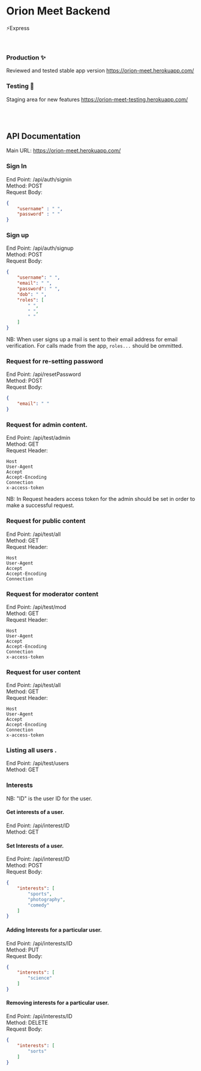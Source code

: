 # Orion Meet Backend

⚡Express

<br>

### Production ✨

Reviewed and tested stable app version
https://orion-meet.herokuapp.com/

### Testing 💫

Staging area for new features
https://orion-meet-testing.herokuapp.com/

<br><br>

## API Documentation

Main URL: https://orion-meet.herokuapp.com/

### Sign In

End Point: /api/auth/signin <br>
Method: POST <br>
Request Body:<br>

```json 
{
    "username" : " ",
    "password" : " "
}
```

### Sign up

End Point: /api/auth/signup <br>
Method: POST <br>
Request Body: <br>

```json
{
    "username": " ",
    "email": " ",
    "password": " ",
    "dob": " ",
    "roles": [
        " ",
        " ",
        " "
    ]
}
```

NB: When user signs up a mail is sent to their email address for email verification. For calls made from the
app, ```roles...``` should be ommitted.

### Request for re-setting password

End Point: /api/resetPassword <br>
Method: POST <br>
Request Body:

```json
{
    "email": " "
}
```

### Request for admin content.

End Point: /api/test/admin <br>
Method: GET <br>
Request Header:

```
Host
User-Agent
Accept
Accept-Encoding
Connection
x-access-token
```

NB: In Request headers access token for the admin should be set in order to make a successful request.

### Request for public content

End Point: /api/test/all <br>
Method: GET <br>
Request Header:

```
Host
User-Agent
Accept
Accept-Encoding
Connection
```

### Request for moderator content

End Point: /api/test/mod <br>
Method: GET <br>
Request Header:

```
Host
User-Agent
Accept
Accept-Encoding
Connection
x-access-token
```

### Request for user content

End Point: /api/test/all <br>
Method: GET <br>
Request Header:

```
Host
User-Agent
Accept
Accept-Encoding
Connection
x-access-token
```

### Listing all users .

End Point: /api/test/users <br>
Method: GET <br>

### Interests

NB: "ID" is the user ID for the user.

#### Get interests of a user.

End Point: /api/interest/ID <br>
Method: GET <br>

#### Set Interests of a user.

End Point: /api/interest/ID <br>
Method: POST <br>
Request Body:

```json
{
    "interests": [
        "sports",
        "photography",
        "comedy"
    ]
}
```

#### Adding Interests for a particular user.

End Point: /api/interests/ID <br>
Method: PUT <br>
Request Body:

```json
{
    "interests": [
        "science"
    ]
}
```

#### Removing interests for a particular user.

End Point: /api/interests/ID <br>
Method: DELETE <br>
Request Body:

```json
{
    "interests": [
        "sorts"
    ]
}
```

